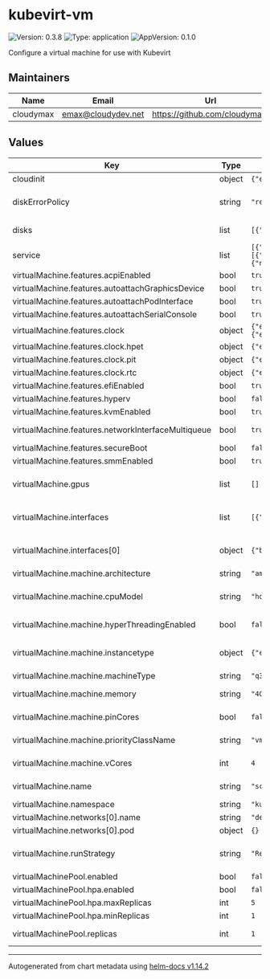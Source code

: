 # kubevirt-vm

![Version: 0.3.8](https://img.shields.io/badge/Version-0.3.8-informational?style=flat-square) ![Type: application](https://img.shields.io/badge/Type-application-informational?style=flat-square) ![AppVersion: 0.1.0](https://img.shields.io/badge/AppVersion-0.1.0-informational?style=flat-square)

Configure a virtual machine for use with Kubevirt

## Maintainers

| Name | Email | Url |
| ---- | ------ | --- |
| cloudymax | <emax@cloudydev.net> | <https://github.com/cloudymax/> |

## Values

| Key | Type | Default | Description |
|-----|------|---------|-------------|
| cloudinit | object | `{"enabled":true,"secretName":"friend-scrapmetal-user-data"}` | enable or disable usage of cloud-init |
| diskErrorPolicy | string | `"report"` | controls hypervisor behavior when IO errors occur on disk read or write. Possible values are: 'report', 'ignore', 'enospace' |
| disks | list | `[{"bootorder":2,"bus":"virtio","ephemeral":true,"name":"harddrive","pvc":"debian12","readonly":false,"type":"disk"}]` | List of disks to create for the VM, Will be used to create Datavolumes or PVCs. |
| service | list | `[{"externalTrafficPolicy":"Cluster","name":"service","ports":[{"name":"ssh","port":22,"protocol":"TCP","targetPort":22},{"name":"vnc","port":5900,"protocol":"TCP","targetPort":5900}],"type":"NodePort"}]` | Service cinfiguration. Used to expose VM to the outside world. Accepts a list of ports to open. |
| virtualMachine.features.acpiEnabled | bool | `true` |  |
| virtualMachine.features.autoattachGraphicsDevice | bool | `true` | Attach a basic graphics device for VNC access |
| virtualMachine.features.autoattachPodInterface | bool | `true` | Make pod network interface the default for the VM |
| virtualMachine.features.autoattachSerialConsole | bool | `true` | Attach a serial console device |
| virtualMachine.features.clock | object | `{"enabled":true,"hpet":{"enabled":true,"present":false},"hyperv":false,"kvm":true,"pit":{"enabled":true,"tickPolicy":"delay"},"rtc":{"enabled":true,"tickPolicy":"catchup"}}` | Options for machine clock |
| virtualMachine.features.clock.hpet | object | `{"enabled":true,"present":false}` | High Precision Event Timer |
| virtualMachine.features.clock.pit | object | `{"enabled":true,"tickPolicy":"delay"}` | Programmable interval timer |
| virtualMachine.features.clock.rtc | object | `{"enabled":true,"tickPolicy":"catchup"}` | Real-Time Clock |
| virtualMachine.features.efiEnabled | bool | `true` | Enable EFI bios |
| virtualMachine.features.hyperv | bool | `false` | Set default hyperv settings for windows guests |
| virtualMachine.features.kvmEnabled | bool | `true` | Enable KVM acceleration |
| virtualMachine.features.networkInterfaceMultiqueue | bool | `true` | Enhances network performance by allowing multiple TX and RX queues. |
| virtualMachine.features.secureBoot | bool | `false` | Enable Secure boot (Requires EFI) |
| virtualMachine.features.smmEnabled | bool | `true` |  |
| virtualMachine.gpus | list | `[]` | GPUs to pass to guest, requires that the GPUs are pre-configured in the kubevirt custom resource. ignored when instancetype is defined |
| virtualMachine.interfaces | list | `[{"bridge":{},"name":"default"}]` | virtual network interface config options. See: https://kubevirt.io/user-guide/network/interfaces_and_networks/#interfaces |
| virtualMachine.interfaces[0] | object | `{"bridge":{},"name":"default"}` | bridge mode, vms are connected to the network via a linux "bridge". Pod network IP is delegated to vm via DHCPv4. VM must use DHCP for an IP |
| virtualMachine.machine.architecture | string | `"amd64"` | Arch |
| virtualMachine.machine.cpuModel | string | `"host-passthrough"` | Specify hots-passthrough or a named cpu model https://www.qemu.org/docs/master/system/qemu-cpu-models.html |
| virtualMachine.machine.hyperThreadingEnabled | bool | `false` | Enable the use of Hyperthreading on Intel CPUs. Disable on AMD CPUs. |
| virtualMachine.machine.instancetype | object | `{"enabled":true,"kind":"virtualMachineClusterInstancetype","name":"standard-small"}` | Define CPU, RAM, GPU, HostDevice settings for VMs. Uncomment to enable. Overrides: vCores, memory, gpus |
| virtualMachine.machine.machineType | string | `"q35"` | QEMU virtual-machine type |
| virtualMachine.machine.memory | string | `"4Gi"` | Amount of RAM to pass to the Guest. Ignored when instancetype is defined |
| virtualMachine.machine.pinCores | bool | `false` | Pin QEMU process to specific physical cores Requires `--cpu-manager-policy` enabled in kubelet |
| virtualMachine.machine.priorityClassName | string | `"vm-standard"` | If a Pod cannot be scheduled, lower priorityClass Pods will be evicted |
| virtualMachine.machine.vCores | int | `4` | Number of Virtual cores to pass to the Guest ignored when instancetype is defined |
| virtualMachine.name | string | `"scrapmetal2"` | name of the virtualMachine or virtualMachinePool object |
| virtualMachine.namespace | string | `"kubevirt"` | namespace to deploy |
| virtualMachine.networks[0].name | string | `"default"` |  |
| virtualMachine.networks[0].pod | object | `{}` |  |
| virtualMachine.runStrategy | string | `"RerunOnFailure"` | One of 'Always' `RerunOnFailure` `Manual` `Halted` `Once` See: https://kubevirt.io/user-guide/compute/run_strategies/#runstrategy |
| virtualMachinePool.enabled | bool | `false` |  |
| virtualMachinePool.hpa.enabled | bool | `false` |  |
| virtualMachinePool.hpa.maxReplicas | int | `5` |  |
| virtualMachinePool.hpa.minReplicas | int | `1` |  |
| virtualMachinePool.replicas | int | `1` | number of replicas to create. Ignored when hpa is set to 'true' |

----------------------------------------------
Autogenerated from chart metadata using [helm-docs v1.14.2](https://github.com/norwoodj/helm-docs/releases/v1.14.2)

